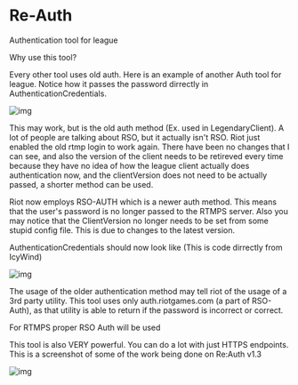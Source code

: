 # Re-Auth
Authentication tool for league

Why use this tool?

Every other tool uses old auth. Here is an example of another Auth tool for league. Notice how it passes the password dirrectly in AuthenticationCredentials. 

![img](https://i.imgur.com/Zn8TGha.png)

This may work, but is the old auth method (Ex. used in LegendaryClient). A lot of people are talking about RSO, but it actually isn't RSO. Riot just enabled the old rtmp login to work again. There have been no changes that I can see, and also the version of the client needs to be retireved every time because they have no idea of how the league client actually does authentication now, and the clientVersion does not need to be actually passed, a shorter method can be used.


Riot now employs RSO-AUTH which is a newer auth method. This means that the user's password is no longer passed to the RTMPS server. Also you may notice that the ClientVersion no longer needs to be set from some stupid config file. This is due to changes to the latest version.

AuthenticationCredentials should now look like (This is code dirrectly from IcyWind)

![img](https://i.imgur.com/29uIpbQ.png)

The usage of the older authentication method may tell riot of the usage of a 3rd party utility. This tool uses only auth.riotgames.com (a part of RSO-Auth), as that utility is able to return if the password is incorrect or correct.

For RTMPS proper RSO Auth will be used

This tool is also VERY powerful. You can do a lot with just HTTPS endpoints. This is a screenshot of some of the work being done on Re:Auth v1.3

![img](https://i.imgur.com/NhJwnAO.png)
